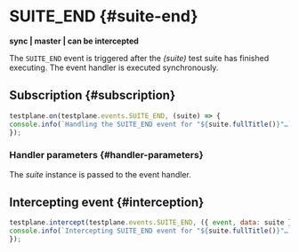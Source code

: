 # SUITE_END {#suite-end}

**sync | master | can be intercepted**

The `SUITE_END` event is triggered after the _(suite)_ test suite has finished executing. The event handler is executed synchronously.

## Subscription {#subscription}

```javascript
testplane.on(testplane.events.SUITE_END, (suite) => {
console.info(`Handling the SUITE_END event for "${suite.fullTitle()}"…`);
});
```

### Handler parameters {#handler-parameters}

The _suite_ instance is passed to the event handler.

## Intercepting event {#interception}

```javascript
testplane.intercept(testplane.events.SUITE_END, ({ event, data: suite }) => {
console.info(`Intercepting SUITE_END event for "${suite.fullTitle()}"…`);
});
```